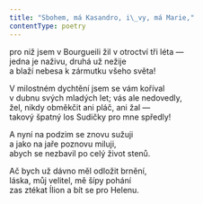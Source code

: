 ```yaml
---
title: "Sbohem, má Kasandro, i\_vy, má Marie,"
contentType: poetry
---
```


<section>

pro niž jsem v Bourgueili žil v otroctví tři léta —  
jedna je naživu, druhá už nežije  
a blaží nebesa k zármutku všeho světa!

</section>

<section>

V milostném dychtění jsem se vám koříval  
v dubnu svých mladých let; vás ale nedovedly,  
žel, nikdy obměkčit ani pláč, ani žal —  
takový špatný los Sudičky pro mne spředly!

</section>

<section>

A nyní na podzim se znovu sužuji  
a jako na jaře poznovu miluji,  
abych se nezbavil po celý život stenů.

</section>

<section>

Ač bych už dávno měl odložit brnění,  
láska, můj velitel, mě šípy pohání  
zas ztékat Ílion a bít se pro Helenu.

</section>
